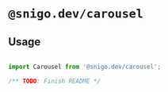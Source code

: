 # `@snigo.dev/carousel`

## Usage

```js

import Carousel from '@snigo.dev/carousel';

/** TODO: Finish README */

```